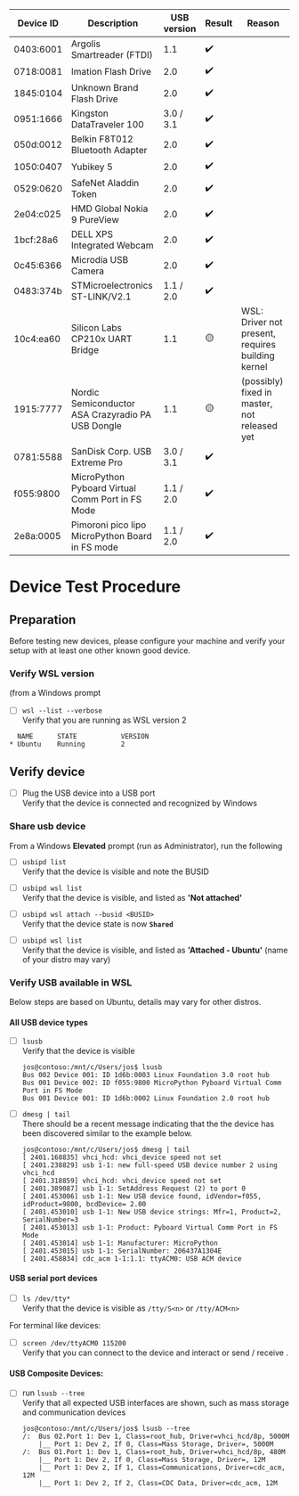 | Device ID | Description                                       | USB version | Result             | Reason                                            |
|-----------|---------------------------------------------------|-------------|--------------------|---------------------------------------------------|
| 0403:6001 | Argolis Smartreader (FTDI)                        | 1.1         | :heavy_check_mark: |                                                   |
| 0718:0081 | Imation Flash Drive                               | 2.0         | :heavy_check_mark: |                                                   |
| 1845:0104 | Unknown Brand Flash Drive                         | 2.0         | :heavy_check_mark: |                                                   |
| 0951:1666 | Kingston DataTraveler 100                         | 3.0 / 3.1   | :heavy_check_mark: |                                                   |
| 050d:0012 | Belkin F8T012 Bluetooth Adapter                   | 2.0         | :heavy_check_mark: |                                                   |
| 1050:0407 | Yubikey 5                                         | 2.0         | :heavy_check_mark: |                                                   |
| 0529:0620 | SafeNet Aladdin Token                             | 2.0         | :heavy_check_mark: |                                                   |
| 2e04:c025 | HMD Global Nokia 9 PureView                       | 2.0         | :heavy_check_mark: |                                                   |
| 1bcf:28a6 | DELL XPS Integrated Webcam                        | 2.0         | :heavy_check_mark: |                                                   |
| 0c45:6366 | Microdia USB Camera                               | 2.0         | :heavy_check_mark: |                                                   |
| 0483:374b | STMicroelectronics ST-LINK/V2.1                   | 1.1 / 2.0   | :heavy_check_mark: |                                                   |
| 10c4:ea60 | Silicon Labs CP210x UART Bridge                   | 1.1         | :yellow_circle:    | WSL: Driver not present, requires building kernel |
| 1915:7777 | Nordic Semiconductor ASA Crazyradio PA USB Dongle | 1.1         | :yellow_circle:    | (possibly) fixed in master, not released yet      |
| 0781:5588 | SanDisk Corp. USB Extreme Pro                     | 3.0 / 3.1   | :heavy_check_mark: |                                                   |
| f055:9800 | MicroPython Pyboard Virtual Comm Port in FS Mode  | 1.1 / 2.0   | :heavy_check_mark: |                                                   |
| 2e8a:0005 | Pimoroni pico lipo MicroPython Board in FS mode   | 1.1 / 2.0   | :heavy_check_mark: |                                                   |

#  Device Test Procedure 

## Preparation 
Before testing new devices, please configure your machine and verify your setup with at least one other known good device.

### Verify WSL version
(from a Windows prompt

- [ ] `wsl --list --verbose`  
  Verify that you are running as WSL version 2
```
  NAME      STATE           VERSION
* Ubuntu    Running         2
```

## Verify device

- [ ]  Plug the USB device into a USB port  
  Verify that the device is connected and recognized by Windows

### Share usb device
From a Windows **Elevated** prompt (run as Administrator), run the following 


- [ ] `usbipd list`  
  Verify that the device is visible and note the BUSID
- [ ] `usbipd wsl list`  
  Verify that the device is visible, and listed as **'Not attached'**
- [ ] `usbipd wsl attach --busid <BUSID>`  
  Verify that the device state is now **`Shared`**
- [ ] `usbipd wsl list`  
  Verify that the device is visible, and listed as **'Attached - Ubuntu'** (name of your distro may vary)


### Verify USB available in WSL
 
Below steps are based on Ubuntu, details may vary for other distros.
#### All USB device types 

- [ ] `lsusb`  
  Verify that the device is visible
    ```log
    jos@contoso:/mnt/c/Users/jos$ lsusb
    Bus 002 Device 001: ID 1d6b:0003 Linux Foundation 3.0 root hub
    Bus 001 Device 002: ID f055:9800 MicroPython Pyboard Virtual Comm Port in FS Mode
    Bus 001 Device 001: ID 1d6b:0002 Linux Foundation 2.0 root hub
    ```
- [ ] `dmesg | tail`  
  There should be a recent message indicating that the the device has been discovered similar to the example below.
    ``` log
    jos@contoso:/mnt/c/Users/jos$ dmesg | tail
    [ 2401.168835] vhci_hcd: vhci_device speed not set
    [ 2401.238829] usb 1-1: new full-speed USB device number 2 using vhci_hcd
    [ 2401.318859] vhci_hcd: vhci_device speed not set 
    [ 2401.389087] usb 1-1: SetAddress Request (2) to port 0
    [ 2401.453006] usb 1-1: New USB device found, idVendor=f055, idProduct=9800, bcdDevice= 2.00
    [ 2401.453010] usb 1-1: New USB device strings: Mfr=1, Product=2, SerialNumber=3
    [ 2401.453013] usb 1-1: Product: Pyboard Virtual Comm Port in FS Mode
    [ 2401.453014] usb 1-1: Manufacturer: MicroPython
    [ 2401.453015] usb 1-1: SerialNumber: 206437A1304E
    [ 2401.458834] cdc_acm 1-1:1.1: ttyACM0: USB ACM device
    ```

#### USB serial port devices
- [ ] `ls /dev/tty*`  
  Verify that the device is visible as `/tty/S<n>` or `/tty/ACM<n>`

For terminal like devices:
- [ ] `screen /dev/ttyACM0 115200`  
  Verify that you can connect to the device and interact or send / receive .

#### USB Composite Devices:
- [ ] run `lsusb --tree`  
  Verify that all expected USB interfaces are shown, such as mass storage and communication devices
    ```log
    jos@contoso:/mnt/c/Users/jos$ lsusb --tree
    /:  Bus 02.Port 1: Dev 1, Class=root_hub, Driver=vhci_hcd/8p, 5000M
        |__ Port 1: Dev 2, If 0, Class=Mass Storage, Driver=, 5000M
    /:  Bus 01.Port 1: Dev 1, Class=root_hub, Driver=vhci_hcd/8p, 480M
        |__ Port 1: Dev 2, If 0, Class=Mass Storage, Driver=, 12M
        |__ Port 1: Dev 2, If 1, Class=Communications, Driver=cdc_acm, 12M
        |__ Port 1: Dev 2, If 2, Class=CDC Data, Driver=cdc_acm, 12M
    ``` 
  